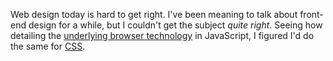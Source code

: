 Web design today is hard to get right. I've been meaning to talk about front-end design for a while, but I couldn't get the subject _quite right_. Seeing how detailing the [underlying browser technology][1] in JavaScript, I figured I'd do the same for [CSS][2].

[1]: /2013/06/10/uncovering-the-native-dom-api
[2]: https://en.wikipedia.org/wiki/Cascading_Style_Sheets
